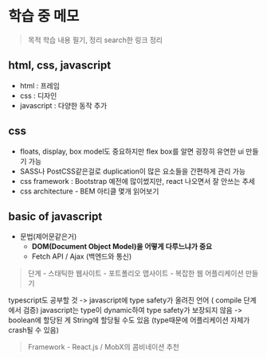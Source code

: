 # **학습 중 메모**
> 목적
> 학습 내용 필기, 정리
> search한 링크 정리

## html, css, javascript

- html : 프레임
- css : 디자인
- javascript : 다양한 동작 추가

## css 
- floats, display, box model도 중요하지만 flex box를 알면 굉장히 유연한 ui 만들기 가능
- SASS나 PostCSS같은걸로 duplication이 많은 요소들을 간편하게 관리 가능
- css framework : Bootstrap 예전에 많이썼지만, react 나오면서 잘 안쓰는 추세
- css architecture - BEM 아티클 몇개 읽어보기


## basic of javascript 
  - 문법(제어문같은거)
	- **DOM(Document Object Model)을 어떻게 다루느냐가 중요**
	- Fetch API / Ajax (백엔드와 통신) 

> 단계 - 스태틱한 웹사이트 - 포트폴리오 맵사이트 - 복잡한 웹 어플리케이션 만들기

typescript도 공부할 것 -> javascript에 type safety가 올려진 언어 ( compile 단계에서 검증)
javascript는 type이 dynamic하여 type safety가 보장되지 않음 -> boolean에 할당된 게 String에 할당될 수도 있음
(type때문에 어플리케이션 자체가 crash될 수 있음)

> Framework - React.js / MobX의 콤비네이션 추천

